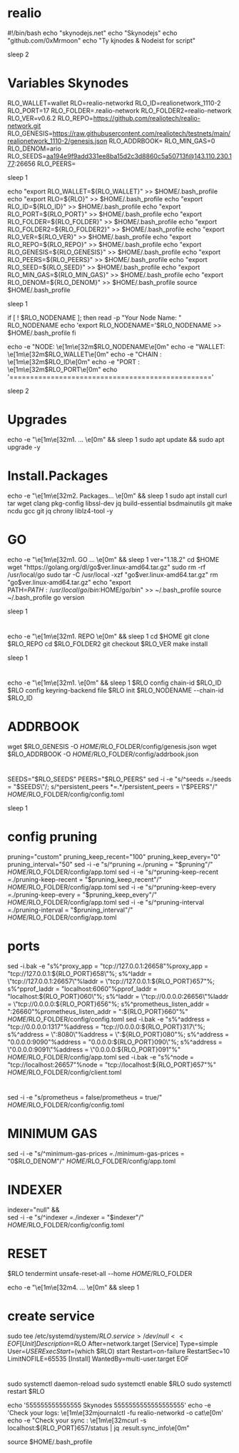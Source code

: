 # realio
#!/bin/bash
echo "skynodejs.net" 
echo "Skynodejs"
echo "github.com/0xMrmoon"
echo "Ty kjnodes & Nodeist for script"



sleep 2

# Variables Skynodes
RLO_WALLET=wallet
RLO=realio-networkd
RLO_ID=realionetwork_1110-2
RLO_PORT=17
RLO_FOLDER=.realio-network
RLO_FOLDER2=realio-network
RLO_VER=v0.6.2
RLO_REPO=https://github.com/realiotech/realio-network.git
RLO_GENESIS=https://raw.githubusercontent.com/realiotech/testnets/main/realionetwork_1110-2/genesis.json
RLO_ADDRBOOK=
RLO_MIN_GAS=0
RLO_DENOM=ario
RLO_SEEDS=aa194e9f9add331ee8ba15d2c3d8860c5a50713f@143.110.230.177:26656
RLO_PEERS=


sleep 1

echo "export RLO_WALLET=${RLO_WALLET}" >> $HOME/.bash_profile
echo "export RLO=${RLO}" >> $HOME/.bash_profile
echo "export RLO_ID=${RLO_ID}" >> $HOME/.bash_profile
echo "export RLO_PORT=${RLO_PORT}" >> $HOME/.bash_profile
echo "export RLO_FOLDER=${RLO_FOLDER}" >> $HOME/.bash_profile
echo "export RLO_FOLDER2=${RLO_FOLDER2}" >> $HOME/.bash_profile
echo "export RLO_VER=${RLO_VER}" >> $HOME/.bash_profile
echo "export RLO_REPO=${RLO_REPO}" >> $HOME/.bash_profile
echo "export RLO_GENESIS=${RLO_GENESIS}" >> $HOME/.bash_profile
echo "export RLO_PEERS=${RLO_PEERS}" >> $HOME/.bash_profile
echo "export RLO_SEED=${RLO_SEED}" >> $HOME/.bash_profile
echo "export RLO_MIN_GAS=${RLO_MIN_GAS}" >> $HOME/.bash_profile
echo "export RLO_DENOM=${RLO_DENOM}" >> $HOME/.bash_profile
source $HOME/.bash_profile

sleep 1

if [ ! $RLO_NODENAME ]; then
	read -p "Your Node Name: " RLO_NODENAME
	echo 'export RLO_NODENAME='$RLO_NODENAME >> $HOME/.bash_profile
fi

echo -e "NODE: \e[1m\e[32m$RLO_NODENAME\e[0m"
echo -e "WALLET: \e[1m\e[32m$RLO_WALLET\e[0m"
echo -e "CHAIN : \e[1m\e[32m$RLO_ID\e[0m"
echo -e "PORT : \e[1m\e[32m$RLO_PORT\e[0m"
echo '================================================='

sleep 2


# Upgrades
echo -e "\e[1m\e[32m1. ... \e[0m" && sleep 1
sudo apt update && sudo apt upgrade -y


# Install.Packages
echo -e "\e[1m\e[32m2. Packages... \e[0m" && sleep 1
sudo apt install curl tar wget clang pkg-config libssl-dev jq build-essential bsdmainutils git make ncdu gcc git jq chrony liblz4-tool -y

# GO 
echo -e "\e[1m\e[32m1. GO ... \e[0m" && sleep 1
ver="1.18.2"
cd $HOME
wget "https://golang.org/dl/go$ver.linux-amd64.tar.gz"
sudo rm -rf /usr/local/go
sudo tar -C /usr/local -xzf "go$ver.linux-amd64.tar.gz"
rm "go$ver.linux-amd64.tar.gz"
echo "export PATH=$PATH:/usr/local/go/bin:$HOME/go/bin" >> ~/.bash_profile
source ~/.bash_profile
go version

sleep 1

# 
echo -e "\e[1m\e[32m1. REPO  \e[0m" && sleep 1
cd $HOME
git clone $RLO_REPO
cd $RLO_FOLDER2
git checkout $RLO_VER
make install

sleep 1

# 
echo -e "\e[1m\e[32m1.  \e[0m" && sleep 1
$RLO config chain-id $RLO_ID
$RLO config keyring-backend file
$RLO init $RLO_NODENAME --chain-id $RLO_ID

# ADDRBOOK 
wget $RLO_GENESIS -O $HOME/$RLO_FOLDER/config/genesis.json
wget $RLO_ADDRBOOK -O $HOME/$RLO_FOLDER/config/addrbook.json

# 
SEEDS="$RLO_SEEDS"
PEERS="$RLO_PEERS"
sed -i -e "s/^seeds *=.*/seeds = \"$SEEDS\"/; s/^persistent_peers *=.*/persistent_peers = \"$PEERS\"/" $HOME/$RLO_FOLDER/config/config.toml

sleep 1


# config pruning
pruning="custom"
pruning_keep_recent="100"
pruning_keep_every="0"
pruning_interval="50"
sed -i -e "s/^pruning *=.*/pruning = \"$pruning\"/" $HOME/$RLO_FOLDER/config/app.toml
sed -i -e "s/^pruning-keep-recent *=.*/pruning-keep-recent = \"$pruning_keep_recent\"/" $HOME/$RLO_FOLDER/config/app.toml
sed -i -e "s/^pruning-keep-every *=.*/pruning-keep-every = \"$pruning_keep_every\"/" $HOME/$RLO_FOLDER/config/app.toml
sed -i -e "s/^pruning-interval *=.*/pruning-interval = \"$pruning_interval\"/" $HOME/$RLO_FOLDER/config/app.toml


# ports
sed -i.bak -e "s%^proxy_app = \"tcp://127.0.0.1:26658\"%proxy_app = \"tcp://127.0.0.1:${RLO_PORT}658\"%; s%^laddr = \"tcp://127.0.0.1:26657\"%laddr = \"tcp://127.0.0.1:${RLO_PORT}657\"%; s%^pprof_laddr = \"localhost:6060\"%pprof_laddr = \"localhost:${RLO_PORT}060\"%; s%^laddr = \"tcp://0.0.0.0:26656\"%laddr = \"tcp://0.0.0.0:${RLO_PORT}656\"%; s%^prometheus_listen_addr = \":26660\"%prometheus_listen_addr = \":${RLO_PORT}660\"%" $HOME/$RLO_FOLDER/config/config.toml
sed -i.bak -e "s%^address = \"tcp://0.0.0.0:1317\"%address = \"tcp://0.0.0.0:${RLO_PORT}317\"%; s%^address = \":8080\"%address = \":${RLO_PORT}080\"%; s%^address = \"0.0.0.0:9090\"%address = \"0.0.0.0:${RLO_PORT}090\"%; s%^address = \"0.0.0.0:9091\"%address = \"0.0.0.0:${RLO_PORT}091\"%" $HOME/$RLO_FOLDER/config/app.toml
sed -i.bak -e "s%^node = \"tcp://localhost:26657\"%node = \"tcp://localhost:${RLO_PORT}657\"%" $HOME/$RLO_FOLDER/config/client.toml

# 
sed -i -e "s/prometheus = false/prometheus = true/" $HOME/$RLO_FOLDER/config/config.toml

# MINIMUM GAS 
sed -i -e "s/^minimum-gas-prices *=.*/minimum-gas-prices = \"0$RLO_DENOM\"/" $HOME/$RLO_FOLDER/config/app.toml

# INDEXER 
indexer="null" && \
sed -i -e "s/^indexer *=.*/indexer = \"$indexer\"/" $HOME/$RLO_FOLDER/config/config.toml

# RESET 
$RLO tendermint unsafe-reset-all --home $HOME/$RLO_FOLDER

echo -e "\e[1m\e[32m4. ... \e[0m" && sleep 1
# create service
sudo tee /etc/systemd/system/$RLO.service > /dev/null <<EOF
[Unit]
Description=$RLO
After=network.target
[Service]
Type=simple
User=$USER
ExecStart=$(which $RLO) start
Restart=on-failure
RestartSec=10
LimitNOFILE=65535
[Install]
WantedBy=multi-user.target
EOF


# 
sudo systemctl daemon-reload
sudo systemctl enable $RLO
sudo systemctl restart $RLO

echo '555555555555555 Skynodes 5555555555555555555'
echo -e 'Check your logs: \e[1m\e[32mjournalctl -fu realio-networkd -o cat\e[0m'
echo -e "Check your sync : \e[1m\e[32mcurl -s localhost:${RLO_PORT}657/status | jq .result.sync_info\e[0m"

source $HOME/.bash_profile
